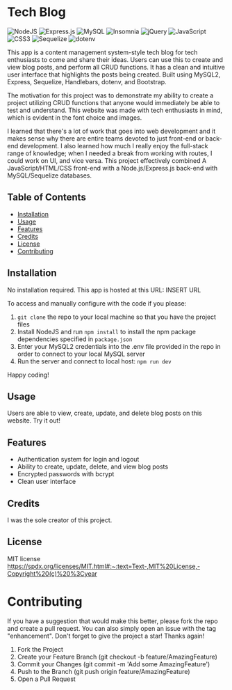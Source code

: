 # Tech Blog
![NodeJS](https://img.shields.io/badge/node.js-6DA55F?style=for-the-badge&logo=node.js&logoColor=white)
![Express.js](https://img.shields.io/badge/express.js-%23404d59.svg?style=for-the-badge&logo=express&logoColor=%2361DAFB)
![MySQL](https://img.shields.io/badge/mysql-%2300f.svg?style=for-the-badge&logo=mysql&logoColor=white)
![Insomnia](https://img.shields.io/badge/Insomnia-black?style=for-the-badge&logo=insomnia&logoColor=5849BE)
![jQuery](https://img.shields.io/badge/jquery-%230769AD.svg?style=for-the-badge&logo=jquery&logoColor=white)
![JavaScript](https://img.shields.io/badge/javascript-%23323330.svg?style=for-the-badge&logo=javascript&logoColor=%23F7DF1E)
![CSS3](https://img.shields.io/badge/css3-%231572B6.svg?style=for-the-badge&logo=css3&logoColor=white)
![Sequelize](https://img.shields.io/badge/Sequelize-52B0E7?style=for-the-badge&logo=Sequelize&logoColor=white)
![dotenv](https://img.shields.io/badge/dotenv-green)
      
This app is a content management system-style tech blog for tech enthusiasts to come and share their ideas. Users can use this to create and view blog posts, and perform all CRUD functions. It has a clean and intuitive user interface that highlights the posts being created. Built using MySQL2, Express, Sequelize, Handlebars, dotenv, and Bootstrap.

The motivation for this project was to demonstrate my ability to create a project utilizing CRUD functions that anyone would immediately be able to test and understand. This website was made with tech enthusiasts in mind, which is evident in the font choice and images.

I learned that there's a lot of work that goes into web development and it makes sense why there are entire teams devoted to just front-end or back-end development. I also learned how much I really enjoy the full-stack range of knowledge; when I needed a break from working with routes, I could work on UI, and vice versa. This project effectively combined A JavaScript/HTML/CSS front-end with a Node.js/Express.js back-end with MySQL/Sequelize databases.

## Table of Contents 
  - [Installation](#installation)
  - [Usage](#usage)
  - [Features](#features)
  - [Credits](#credits)
  - [License](#license)
  - [Contributing](#credits)

## Installation

No installation required. This app is hosted at this URL: INSERT URL

To access and manually configure with the code if you please:
1. `git clone` the repo to your local machine so that you have the project files
2. Install NodeJS and run `npm install` to install the npm package dependencies specified in `package.json`
3. Enter your MySQL2 credentials into the .env file provided in the repo in order to connect to your local MySQL server
4. Run the server and connect to local host:
`npm run dev`

Happy coding!

## Usage

Users are able to view, create, update, and delete blog posts on this website. Try it out!

## Features
- Authentication system for login and logout
- Ability to create, update, delete, and view blog posts
- Encrypted passwords with bcrypt
- Clean user interface

## Credits

I was the sole creator of this project.

## License

MIT license
https://spdx.org/licenses/MIT.html#:~:text=Text-,MIT%20License,-Copyright%20(c)%20%3Cyear

# Contributing

If you have a suggestion that would make this better, please fork the repo and create a pull request. You can also simply open an issue with the tag "enhancement". Don't forget to give the project a star! Thanks again!

1. Fork the Project
2. Create your Feature Branch (git checkout -b feature/AmazingFeature)
3. Commit your Changes (git commit -m 'Add some AmazingFeature')
4. Push to the Branch (git push origin feature/AmazingFeature)
5. Open a Pull Request



